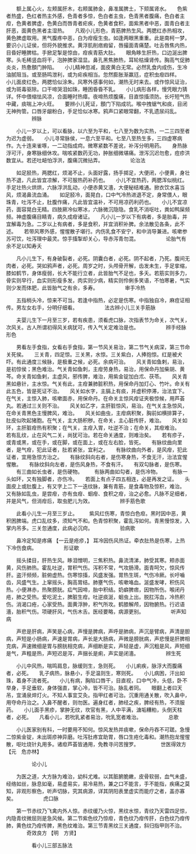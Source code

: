 <!-- { "loadSidebar": true } -->
　　额上属心火，左颊属肝木，右颊属肺金，鼻准属脾土，下颏属肾水。　　色紫者热盛，色红者热主外感，色青者多惊，色白者主虫，色青黑者腹痛，色白者主疳，色黄者脾虚，色黄白而唇青者疟疾，色黄者食积，面紫黑者中恶，面青白者主肝恶，面黄色黑者主湿热。　　凡观小儿形色，青筋脾热生风。两腮红赤热相攻，黄色脾虚取用。黑气腹疼中恶，白为疳瘦生虫。如逢两眼黑重重。此是南柯一梦。　　要识小儿证侯，但将外貌推求。黄浮肌削痞瘕留，唇撮面青痛楚。吐舌唇焦内热，目昏好睡脾枯。手掀足掣是惊由，疳疾青筋大肚。　　眼角眵生肝热，口边涎出脾寒。头毛稀竖血将干，泡肿脾家湿显。鼻孔黑焦肺热，耳轮枯燥肾传。胸高气促肺炎炎，热惫顖门肿陷。　　小儿精神忽减，面皮黄白无常。必然乳食内成伤，生冷油腻阻当。或至肠鸣泄利，或为疟疾相当。忽然膨胀渐羸尩，症积虫疳四样。　　小儿面皮红色，两腮恰似涂朱。风寒外感事何如，潮热无时来去。或作惊风证治，或为斑毒驱除。口干啼哭泪如珠，睡困昏昏不乳。　　小儿病形各样，慢凭眼力猜详。怀中偎缩怯风凉，合面睡时热瘴。夜啼热烦腹痛，目直惊搐须防。长吁短气热中藏，痰喘上冲火旺。　　要辨小儿死证，顖门下陷成坑。喉中拽锯气和痰，目闭无神拘管。口唇牙龈粉白，手足恰似冰寒。鸦声口紧眼常翻，不乳遗尿闷乱。
　　　　　辨脉

　　小儿一岁以上，可以看脉，以六至为平和，七八至为数为实热，一二三四至者为迟为虚弱。　　小儿寻常脉侯，一息六至平和。七至八至热生多，三四虚寒病作。九十连来雀啄，一二动指成疴。微寒紧数不差讹，补泻分明用药。　　身热脉浮可汗，身寒脉细休攻。喘咳紧数药无功，肿胀细微堪痛。泄泻沉迟勿愈，痘疹洪数宜从。若还吐衄怕浮洪，腹痛沉微拈弄。
　　　　　论治法

　　如足胫热，两腮红，烦渴不止，头面好露，扬手掷足，大便闭，小便黄，身壮热不退，凡此皆宜凉解，不可服热药补药也。　　小儿不宜热药，两腮浑似桃红。手足壮热火烘烘，六脉浮洪乱动，小便赤黄又濇，大便秘结难通。掀衣饮水喜当风，烦渴鼻流血涌。　　如足胫冷，面晃白，口中气冷热进退不定，身常偎人，眼珠青，吐泻不止，肚腹作痛，凡此皆宜温补，不可用凉药利药也。　　小儿不宜凉药，面容晃白无精。四肢厥冷似寒冰，六脉微沉隐隐。食乳不消呕吐，粪如鸭屎频频。神虚腹痛目睛青，病久成疳诸证。　　凡小儿一岁以下有病者，多是胎毒，并宜解毒为急。二岁以上有病者，多是食积，并宜消积补脾。余法散见各条，此不述。　　若带风寒外感，惺惺散子堪行。内伤乳食不安宁，和中消导兼进。咳嗽参苏可饮，吐泻理中最灵。惊手搐掣却关心，导赤泻青勿混。
　　　　　论胎气有余不足以知寿夭

　　凡小儿生下，有身破裂者，必死。阴囊白者，必死。阴不起者，乃死。腹间无肉者，必死。哭如鸦声者，必死。周岁之时，头颅骨开解，齿发未生，手足挛缩，膝如鹤节，身体瘦弱，长大不能行立者，此皆胎气不足也，多夭。若筋实则多力，骨实则早行，血实则形瘦多发，肉实则少病，精实则伶俐多笑语，不怕寒暑，气实则少发而体肥，此皆胎气之有余，多寿。
　　　　　审手冷热

　　五指梢头冷，惊来不可当。若逢中指热，必定是伤寒。中指独自冷，麻痘证相传。男左女右手，分明仔细看。
　　　　　法古辨小儿三关手筋脉

　　夫婴儿生下一月至三岁，若有疾患，须看虎口脉，次指表节为命关，次气关，次风关。古人所谓初得风关病犹可，传入气关定难治是也。
　　　　　辨手经脉形色

　　男看左手食指，女看右手食指，第一节风关易治，第二节气关病深，第三节命关死侯。　　三关青，四足惊。三关黑，水惊。三关紫白，人捧抱惊。红是被犬吓。有此通度三候脉，是极重之候，必死。余病可治。　　风关青如鱼剌，易治，是初惊侯；黑色难治。气关青如鱼刺，主疳劳身热，易治，用保命丹加柴胡、黄芩。命关青如鱼剌，主虚风，邪传脾，难治，用紫金锭加白朮、茯苓。　　风关青黑如悬针，主水惊。气关有此，主疳兼肺脏积热，用保命丹加灯心、竹叶。命关有此五色，皆是死证不治。　　风关如水字，主膈上有痰，并虚积停滞，治法宜下。在气关，主惊入肺，咳嗽面赤，用保命丹。在命关主惊风疳证夹极惊候，用芦荟丸。若通过三关则不治。　　风关如乙字，主肝脏惊风，易治。在气关主急惊风，在命关青黑色主慢脾风，难治。　　风关如曲虫，主疳病积聚，胸前如横排算子，肚皮似吹起猪胞。在气关，主大肠积秽。在命关，主心脏传肝，难治。　　风关如环，主肝脏疳热有积聚；在气关，主疳入胃，吐逆不治；在命关，其疳难治。　　若有乱纹，止在风气二关，尚犹可治。若在命关通度，则难治矣。　　若有疹子，或青或黑，或在手，或在脚，或在面上，或在左右脸，皆死。　　有脉纹曲向里者，是气疳，犯此证者，肚若紧张，宜利之。　　有脉纹曲向外者，是风疳，犯此证者，宜用急惊方治之。　　有脉纹斜向右者，是伤寒身热，不食无汗，治法宜惺惺散。　　有脉纹斜向左者，是伤风身热，不食有汗。　　有双勾脉者，是伤寒。
　　有三曲如长虫者，是伤硬物。
　　有脉两曲如勾者，是伤冷物。
　　有脉一头如环，又有独脚者，亦伤冷。　　若面上有点子四五相连，必是再发之证。　　头面皮上或肚腹上，有又字上二下一迭纹脉，兼有青筋，是食毒物及惊积，难治。　　又有脉如乱虫，是尝疳，亦有虫疳、蛔疳、食积之疳，治之必愈。凡脉不足细者，并是风气，但消疳后，取虫肥儿为效。
　　　　　辨手筋色歌

　　此看小儿生一月至三岁止。
　　紫风红伤寒，青惊白色疳。黑时因中恶，黄积困脾端。虎口乱纹多，须知气不和。色青惊积聚，霍乱泻如何。青黑慢惊发，入掌内吊多。三关忽通度，此病必沉疴。
　　　　　验病歌

　　鼻冷定知是疼痛 【一云是疮疹，】 耳冷因伤风热证。牵衣肚热是伤寒，上热下冷伤食病。
　　　　　形证歇

　　摇头揉目，肝热生风。眵泪憎明，三焦积热。鼻流清涕，肺受其寒。颊赤面黄，风伤肺热。霍乱吐逆，胃积气伤。泻积不常，气攻肠滑。面青呵欠，惊风传肝。盗汗频频，脏俯虚热。伤寒惊搐，风盛发强。胃热生斑，气伤冷厥。长吁嚙齿，风盛气生。上窜摇头，胸高胃结。肺壅气伤，咳嗽咯血。涎盛发哮，积伤风热。小便淋赤，热聚膀胱。疝气因啼，胎中积结。奶癖脾痞，因物所伤。喉闭丹疮，肺之受热。爱吃泥土，脾脏生疳。吐逆痰涎，蛔虫上出。脱肛泻血，冷热积伤。消渴口疮，心家受热。面黄浮肿，积气所攻。鹤膝解颅，因物腑热。行迟语濇，胎积气伤。项硬肝风，气伤木舌。医经要略，病源更别。
　　　　　听声知病

　　声悲是肝病，声笑是心病，声慢是脾病，声呼是肺病，声沉是臂病，声清是胆病，声短是小肠病，声速是胃病，声长是大肠病，声微是膀胱病，声悲慢是肝脾相克病，声速微细是胃与膀胱相克病，声细断是实，声轻是虚，声沉粗是风，声短细是气，声粗是热，声短迟是泻，声捆长是痢，声实是闭濇。
　　　　　辨生死

　　小儿中风热，喘鸣肩息，脉缓则生，急则死。　　小儿痢疾，脉浮大而腹痛者，必死。　　乳子病热，脉悬小，手足温则生，寒则死。　　小儿病困，汗出如珠，着身不流者死。　　小儿有病，胸陷口唇干，目直视，口中气冷，头低，卧不举身，手足垂软，身体强直，掌心冷，皆不可治。脉乱者同。　　眼翻上者曰天吊，宜涌泉焠灯火。不知人事宜艾灸。指甲红者可治。沉重用通关散，吹入鼻中，用夺命丹治之。入鼻不醒者，则勿医。遍身红者，肺经之疾，脾经有热，不须服药。　　小儿面手黑疹，掌肿无纹，坎官有黑，人中平满，溏垢糟粕，头倒天柱者，必死。　　凡看小儿，若吮乳紧者易治，吮乳宽者难治。
　　　　　总歌

　　小儿医家别有科，一时要用不知何。惊风发热并痰嗽，保命丹吞不可蹉。急慢二惊紫金锭，未出斑疹神异磨。吐泻肚疼宜助胃，唇口生疮化毒和。潮热抱龙惺惺散，呕吐烧针丸用多。诸疳芦荟皆通用，免教寻问苦搜罗。
　　　　世医得效方 【元　危亦林】

　　　　　论小儿

　　为医之道，大方脉为难治，幼科尤难。以其脏腑脆嫩，皮骨软弱，血气未盛，经络如丝，脉息如毫，易虚易实，易冷易热，兼之口不能言，手不能指，疾痛之莫知，非观形察色，听声切脉，究其病源，详其阴阳表里虚实而能疗之者，盖亦寡矣。
　　　　　虎口脉

　　第一节赤纹乃飞禽内外人惊。赤纹缓乃火惊，黑纹水惊，青纹乃天雷四足惊，内隐青纹微屈则是急风候。第二节紫色纹乃惊疳，青色纹乃疳传肝，白色纹乃疳传肺，黄色纹乃疳传脾，黑色纹难治。第三节青黑纹三关通度，斜归指甲则不治。
　　　　奇效良方 【明　方贤】

　　　　　看小儿三部五脉法

